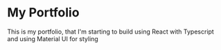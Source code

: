 # My Portfolio 

This is my portfolio, that I'm starting to build using React with Typescript and using Material UI for styling